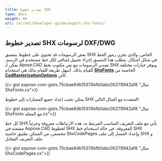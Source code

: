 ```yaml
---
title: تصدير خطوط SHX
type: docs
weight: 40
url: /ar/net/developer-guide/export-shx-fonts/
---
```


## **تصدير خطوط SHX لرسومات DXF/DWG**

بعض الرسومات قد تحتوي على خطوط بتنسيق SHX الخاص، والذي يخزن رموز الخط في شكل أشكال. يتطلب هذا التنسيق إجراء تحميل إضافي لكل خط مستخدم في الرسم. يمكن لـ Apose.CAD تصدير الرسومات مع نص مكتوب بخط SHX ويوفر خيارات مختلفة للقيام بذلك. أسهل طريقة للقيام بذلك هي استخدام 
[**ShxFonts**](https://reference.aspose.com/cad/net/aspose.cad.imageoptions/cadrasterizationoptions/shxfonts/) الخاصية من 
[**CadRasterizationOptions**](https://reference.aspose.com/cad/net/aspose.cad.imageoptions/cadrasterizationoptions/) كائن.
				

{{< gist aspose-com-gists 75cbae64b15374bfb0abc00279942af8 "مثال ShxFonts.cs">}}


يمكن تجنب إعداد جميع المسارات إلى خطوط SHX المتعددة مع المثال التالي:

{{< gist aspose-com-gists 75cbae64b15374bfb0abc00279942af8 "مثال ShxFonts مع المجلد.cs">}}
	
كل خط SHX يأتي مع ملف التعريف المناسب المرتبط به. هذه الارتباطات معروفة وجزئياً مضمنة في Aspose.CAD لخطوط SHX المعروفة.
في حالة استخدام خط SHX مخصص، من الممكن تطبيق خاصية ShxCodePages وإعداد المسار إلى ملف SHX و ملف التعريف المقابل. 
	
{{< gist aspose-com-gists 75cbae64b15374bfb0abc00279942af8 "مثال ShxCodePages.cs">}}
